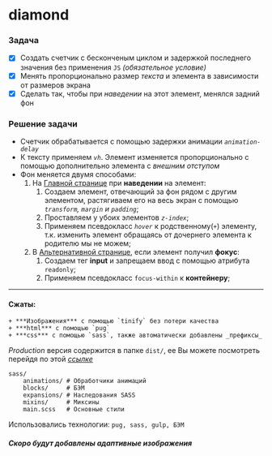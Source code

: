 # diamond
### Задача
 - [X] Создать счетчик с бесконченым циклом и задержкой последнего значения без применения `JS` _(обязательное условие)_
 - [X] Менять пропорционально размер _текста_ и элемента в зависимости от размеров экрана
 - [X] Сделать так, чтобы при _наведении_ на этот элемент, менялся задний фон

### Решение задачи
+ Счетчик обрабатывается с помощью задержки анимации _`animation-delay`_
+ К тексту применяем _`vh`_. Элемент изменяется пропорционально с помощью дополнительно элемента c _внешним отступом_
+ Фон меняется двумя способами:
     1. На [Главной странице](https://scofield001.github.io/diamond/) при **наведении** на элемент:
        1. Создаем элемент, отвечающий за фон рядом с другим элементом,
            растягиваем его на весь экран с помощью _`transform`, `margin` и `padding`_;
        2. Проставляем у убоих элементов _`z-index`_;
        3. Применяем псевдокласс _`hover`_ к родственному(`+`) элементу,
            т.к. изменить элемент обращаясь от дочернего элемента к родителю мы не можем;
     1. В [Альтернативной странице](https://scofield001.github.io/diamond/focus), если элемент получил **фокус**:
        1. Создаем тег **input** и запрещаем ввод c помощью атрибута `readonly`;
        2. Применяем псевдокласс `focus-within` к **контейнеру**;
---

#### Сжаты:
    + ***Изображения*** с помощью `tinify` без потери качества
    + ***html*** с помощью `pug`
    + ***css*** c помощью `sass`, также автоматически добавлены _префиксы_

*Production* версия содержится в папке `dist/`, ее Вы можете посмотреть перейдя по этой _[ссылке](https://github.com/Scofield001/scofield001.github.io/tree/master/diamond)_

    sass/
        animations/ # Обработчики анимаций
        blocks/     # БЭМ
        expansions/ # Наследования SASS
        mixins/     # Миксины
        main.scss   # Основные стили

Использовались технологии: `pug, sass, gulp, БЭМ`

##### Скоро будут добавлены адаптивные изображения

